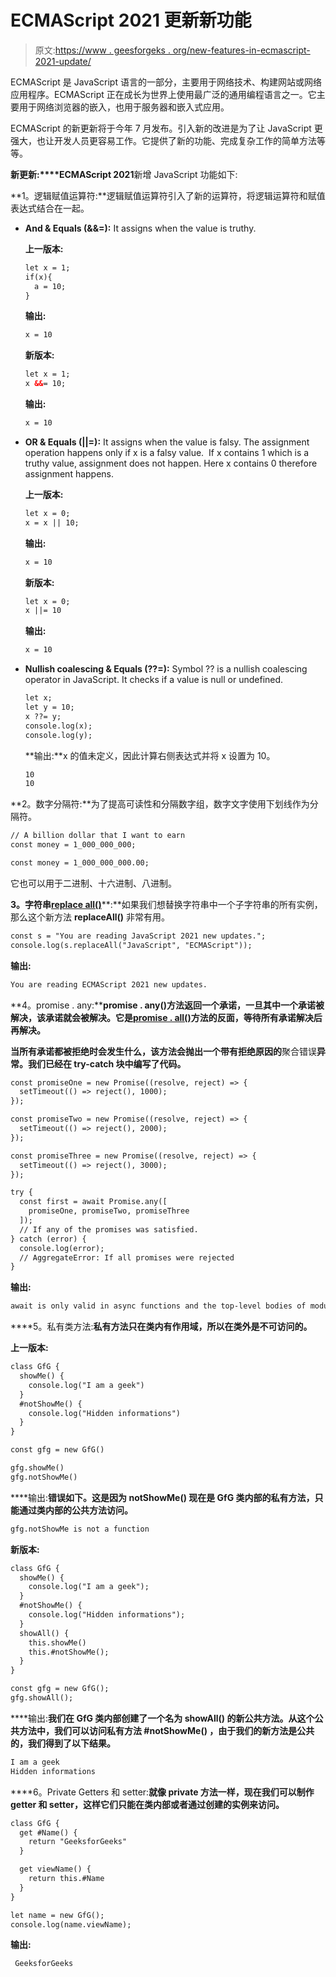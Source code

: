 # ECMAScript 2021 更新新功能

> 原文:[https://www . geesforgeks . org/new-features-in-ecmascript-2021-update/](https://www.geeksforgeeks.org/new-features-in-ecmascript-2021-update/)

ECMAScript 是 JavaScript 语言的一部分，主要用于网络技术、构建网站或网络应用程序。ECMAScript 正在成长为世界上使用最广泛的通用编程语言之一。它主要用于网络浏览器的嵌入，也用于服务器和嵌入式应用。

ECMAScript 的新更新将于今年 7 月发布。引入新的改进是为了让 JavaScript 更强大，也让开发人员更容易工作。它提供了新的功能、完成复杂工作的简单方法等等。

**新更新:****ECMAScript 2021**新增 JavaScript 功能如下:

**1。逻辑赋值运算符:**逻辑赋值运算符引入了新的运算符，将逻辑运算符和赋值表达式结合在一起。

*   **And & Equals (&&=):** It assigns when the value is truthy.

    **上一版本:**

    ```html
    let x = 1;
    if(x){
      a = 10;
    }
    ```

    **输出:**

    ```html
    x = 10
    ```

    **新版本:**

    ```html
    let x = 1;
    x &&= 10;
    ```

    **输出:**

    ```html
    x = 10
    ```

*   **OR & Equals (||=):** It assigns when the value is falsy. The assignment operation happens only if x is a falsy value.  If x contains 1 which is a truthy value, assignment does not happen. Here x contains 0 therefore assignment happens.

    **上一版本:**

    ```html
    let x = 0;
    x = x || 10;
    ```

    **输出:**

    ```html
    x = 10
    ```

    **新版本:**

    ```html
    let x = 0;
    x ||= 10
    ```

    **输出:**

    ```html
    x = 10
    ```

*   **Nullish coalescing & Equals (??=):** Symbol ?? is a nullish coalescing operator in JavaScript. It checks if a value is null or undefined.

    ```html
    let x;
    let y = 10;
    x ??= y;
    console.log(x);
    console.log(y);
    ```

    **输出:**x 的值未定义，因此计算右侧表达式并将 x 设置为 10。

    ```html
    10
    10
    ```

**2。数字分隔符:**为了提高可读性和分隔数字组，数字文字使用下划线作为分隔符。

```html
// A billion dollar that I want to earn
const money = 1_000_000_000;

const money = 1_000_000_000.00;
```

它也可以用于二进制、十六进制、八进制。

**3。字符串**[**replace all()**](https://www.geeksforgeeks.org/javascript-string-replaceall-method/)**:**如果我们想替换字符串中一个子字符串的所有实例，那么这个新方法 **replaceAll()** 非常有用。

```html
const s = "You are reading JavaScript 2021 new updates.";
console.log(s.replaceAll("JavaScript", "ECMAScript"));
```

**输出:**

```html
You are reading ECMAScript 2021 new updates.
```

**4。promise . any:****promise . any()**方法返回一个承诺，一旦其中一个承诺被解决，该承诺就会被解决。它是**[**promise . all()**](https://www.geeksforgeeks.org/javascript-promise-all-method/)方法的反面，等待所有承诺解决后再解决。**

**当所有承诺都被拒绝时会发生什么，该方法会抛出一个带有拒绝原因的**聚合错误**异常。我们已经在 try-catch 块中编写了代码。**

```html
const promiseOne = new Promise((resolve, reject) => {
  setTimeout(() => reject(), 1000);
});

const promiseTwo = new Promise((resolve, reject) => {
  setTimeout(() => reject(), 2000);
});

const promiseThree = new Promise((resolve, reject) => {
  setTimeout(() => reject(), 3000);
});

try {
  const first = await Promise.any([
    promiseOne, promiseTwo, promiseThree
  ]);
  // If any of the promises was satisfied.
} catch (error) {
  console.log(error);
  // AggregateError: If all promises were rejected
}
```

****输出:****

```html
await is only valid in async functions and the top-level bodies of modules
```

****5。私有类方法:**私有方法只在类内有作用域，所以在类外是不可访问的。**

****上一版本:****

```html
class GfG {
  showMe() {
    console.log("I am a geek")
  }
  #notShowMe() {
    console.log("Hidden informations")
  }
}

const gfg = new GfG()

gfg.showMe()
gfg.notShowMe() 
```

****输出:**错误如下。这是因为 **notShowMe()** 现在是 GfG 类内部的私有方法，只能通过类内部的公共方法访问。**

```html
gfg.notShowMe is not a function
```

****新版本:****

```html
class GfG {
  showMe() {
    console.log("I am a geek");
  }
  #notShowMe() {
    console.log("Hidden informations");
  }
  showAll() {
    this.showMe()
    this.#notShowMe();
  }
}

const gfg = new GfG();
gfg.showAll();
```

****输出:**我们在 GfG 类内部创建了一个名为 **showAll()** 的新公共方法。从这个公共方法中，我们可以访问私有方法 **#notShowMe()** ，由于我们的新方法是公共的，我们得到了以下结果。**

```html
I am a geek
Hidden informations
```

****6。Private Getters 和 setter:**就像 private 方法一样，现在我们可以制作 getter 和 setter，这样它们只能在类内部或者通过创建的实例来访问。**

```html
class GfG {
  get #Name() {
    return "GeeksforGeeks"
  }

  get viewName() {
    return this.#Name
  }
}

let name = new GfG();
console.log(name.viewName);
```

****输出:****

```html
 GeeksforGeeks
```